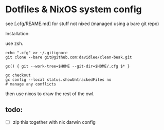 # Dotfiles & NixOS system config

see [.cfg/REAME.md] for stuff not nixed (managed using a bare git repo)


Installation:

use zsh.

```
echo ".cfg" >> ~/.gitignore
git clone --bare git@github.com:davidlee/clean-beak.git

gc() { git --work-tree=$HOME --git-dir=$HOME/.cfg $* }

gc checkout
gc config --local status.showUntrackedFiles no
# manage any conflicts

```
then use nixos to draw the rest of the owl.

## todo:
- [ ] zip this together with nix darwin config

